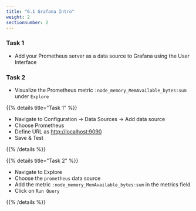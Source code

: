 ```yaml
---
title: "6.1 Grafana Intro"
weight: 2
sectionnumber: 2
---
```


### Task 1

* Add your Prometheus server as a data source to Grafana using the User Interface

### Task 2

* Visualize the Prometheus metric `:node_memory_MemAvailable_bytes:sum` under `Explore`

{{% details title="Task 1" %}}

* Navigate to Configuration -> Data Sources -> Add data source
* Choose Prometheus
* Define URL as <http://localhost:9090>
* Save & Test

{{% /details %}}

{{% details title="Task 2" %}}

* Navigate to Explore
* Choose the `prometheus` data source
* Add the metric `:node_memory_MemAvailable_bytes:sum` in the metrics field
* Click on `Run Query`

{{% /details %}}
